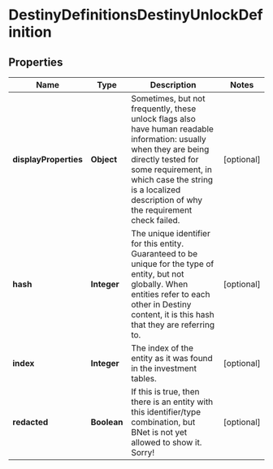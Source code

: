 
# DestinyDefinitionsDestinyUnlockDefinition

## Properties
Name | Type | Description | Notes
------------ | ------------- | ------------- | -------------
**displayProperties** | **Object** | Sometimes, but not frequently, these unlock flags also have human readable information: usually when they are being directly tested for some requirement, in which case the string is a localized description of why the requirement check failed. |  [optional]
**hash** | **Integer** | The unique identifier for this entity. Guaranteed to be unique for the type of entity, but not globally.  When entities refer to each other in Destiny content, it is this hash that they are referring to. |  [optional]
**index** | **Integer** | The index of the entity as it was found in the investment tables. |  [optional]
**redacted** | **Boolean** | If this is true, then there is an entity with this identifier/type combination, but BNet is not yet allowed to show it. Sorry! |  [optional]



